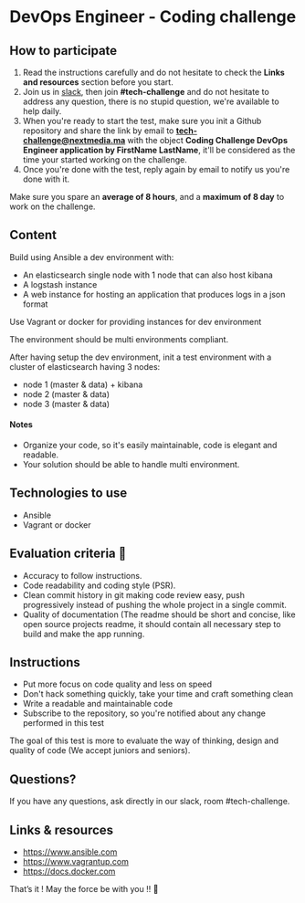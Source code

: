 # DevOps Engineer - Coding challenge

## How to participate

1. Read the instructions carefully and do not hesitate to check the **Links and resources** section before you start.
2. Join us in [slack](https://join.slack.com/t/next-media-team/shared_invite/enQtMzM0MjIzNjkyNDUxLTI5ZjhhNTkxZTZiYzdkODIyMDkyZWIyNjFlZTE5MmQzMjNkNzZkOTdmMjcyY2Q1NTZlN2E2NTBkYjk1MGU3Mjk), then join **#tech-challenge** and do not hesitate to address any question, there is no stupid question, we're available to help daily. 
3. When you're ready to start the test, make sure you init a Github repository and share the link by email to **tech-challenge@nextmedia.ma** with the object **Coding Challenge DevOps Engineer application by FirstName LastName**, it'll be considered as the time your started working on the challenge.
4. Once you're done with the test, reply again by email to notify us you're done with it. 

Make sure you spare an **average of 8 hours**, and a **maximum of 8 day** to work on the challenge.

## Content

Build using Ansible a dev environment with:
- An elasticsearch single node with 1 node that can also host kibana
- A logstash instance 
- A web instance for hosting an application that produces logs in a json format

Use Vagrant or docker for providing instances for dev environment

The environment should be multi environments compliant.
 
After having setup the dev environment, init a test environment with a cluster of elasticsearch having 3 nodes:
- node 1 (master & data) + kibana
- node 2 (master & data)
- node 3 (master & data)

#### Notes
- Organize your code, so it's easily maintainable, code is elegant and readable.
- Your solution should be able to handle multi environment.
 
## Technologies to use
- Ansible
- Vagrant or docker

## Evaluation criteria 🚨
- Accuracy to follow instructions.
- Code readability and coding style (PSR).
- Clean commit history in git making code review easy, push progressively instead of pushing the whole project in a single commit.
- Quality of documentation (The readme should be short and concise, like open source projects readme, it should contain all necessary step to build and make the app running.

## Instructions
- Put more focus on code quality and less on speed
- Don't hack something quickly, take your time and craft something clean
- Write a readable and maintainable code
- Subscribe to the repository, so you're notified about any change performed in this test

The goal of this test is more to evaluate the way of thinking, design and quality of code (We accept juniors and seniors). 

## Questions?

If you have any questions, ask directly in our slack, room #tech-challenge.  

## Links & resources
- https://www.ansible.com
- https://www.vagrantup.com
- https://docs.docker.com


That’s it ! May the force be with you !! 🖖 
